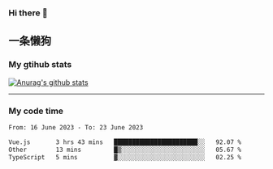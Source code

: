 ### Hi there 👋

## 一条懒狗
<!--
**kiss-me-quickly/kiss-me-quickly** is a ✨ _special_ ✨ repository because its `README.md` (this file) appears on your GitHub profile.

Here are some ideas to get you started:

- 🔭 I’m currently working on ...
- 🌱 I’m currently learning ...
- 👯 I’m looking to collaborate on ...
- 🤔 I’m looking for help with ...
- 💬 Ask me about ...
- 📫 How to reach me: ...
- 😄 Pronouns: ...
- ⚡ Fun fact: ...
-->


### My gtihub stats

[![Anurag's github stats](https://github-readme-stats.vercel.app/api?username=kiss-me-quickly)](https://github.com/anuraghazra/github-readme-stats)

***

### My code time

<!--START_SECTION:waka-->

```txt
From: 16 June 2023 - To: 23 June 2023

Vue.js       3 hrs 43 mins   ███████████████████████░░   92.07 %
Other        13 mins         █▒░░░░░░░░░░░░░░░░░░░░░░░   05.67 %
TypeScript   5 mins          ▓░░░░░░░░░░░░░░░░░░░░░░░░   02.25 %
```

<!--END_SECTION:waka-->
